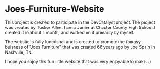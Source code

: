 # Joes-Furniture-Website

This project is created to participate in the DevCatalyst project. The project was created by Tucker Allen. I am a Junior at Chester County High School.I created it in about a month, and worked on it primarily by myself.

The website is fully functional and is created to promote the fantasy buisness of "Joes Furniture" that was created 66 years ago by Joe Spain in Nashville, TN.

I hope you enjoy this fun little website that was very enjoyable to make. :)

